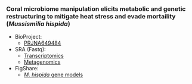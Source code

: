 ### Coral microbiome manipulation elicits metabolic and genetic restructuring to mitigate heat stress and evade mortaility (*Mussismilia hispida*)


* BioProject: 
	* [PRJNA649484](https://www.ncbi.nlm.nih.gov/bioproject/?term=PRJNA649484)
* SRA (Fastq): 
	* [Transcriptomics](Transcriptomics_SRA_Accession.list)
	* [Metagenomics](Metagenomics_SRA_Accession.list)
* FigShare: 
	* [*M. hispida* gene models](https://figshare.com/articles/dataset/Mussismilia_hispida_enriched_metatranscriptomic_gene_models/13344758)

